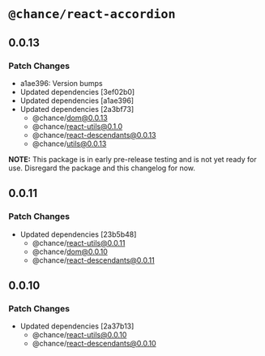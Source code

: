# `@chance/react-accordion`

## 0.0.13

### Patch Changes

- a1ae396: Version bumps
- Updated dependencies [3ef02b0]
- Updated dependencies [a1ae396]
- Updated dependencies [2a3bf73]
  - @chance/dom@0.0.13
  - @chance/react-utils@0.1.0
  - @chance/react-descendants@0.0.13
  - @chance/utils@0.0.13

**NOTE:** This package is in early pre-release testing and is not yet ready for use. Disregard the package and this changelog for now.

## 0.0.11

### Patch Changes

- Updated dependencies [23b5b48]
  - @chance/react-utils@0.0.11
  - @chance/dom@0.0.10
  - @chance/react-descendants@0.0.11

## 0.0.10

### Patch Changes

- Updated dependencies [2a37b13]
  - @chance/react-utils@0.0.10
  - @chance/react-descendants@0.0.10
